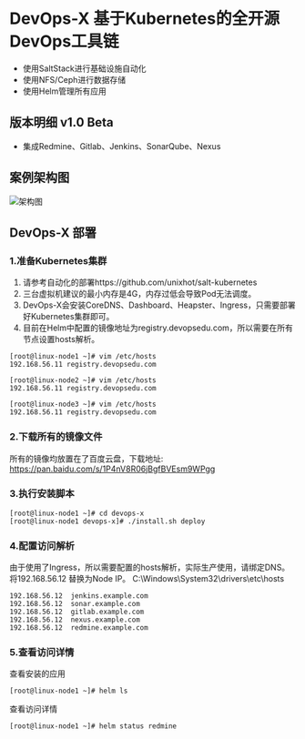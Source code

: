 # DevOps-X 基于Kubernetes的全开源DevOps工具链

- 使用SaltStack进行基础设施自动化
- 使用NFS/Ceph进行数据存储
- 使用Helm管理所有应用

## 版本明细 v1.0 Beta

- 集成Redmine、Gitlab、Jenkins、SonarQube、Nexus

## 案例架构图

  ![架构图](https://github.com/unixhot/devops-x/blob/master/docs/devops-x.png)

## DevOps-X 部署

### 1.准备Kubernetes集群

1. 请参考自动化的部署https://github.com/unixhot/salt-kubernetes
2. 三台虚拟机建议的最小内存是4G，内存过低会导致Pod无法调度。
3. DevOps-X会安装CoreDNS、Dashboard、Heapster、Ingress，只需要部署好Kubernetes集群即可。
3. 目前在Helm中配置的镜像地址为registry.devopsedu.com，所以需要在所有节点设置hosts解析。
```
[root@linux-node1 ~]# vim /etc/hosts
192.168.56.11 registry.devopsedu.com

[root@linux-node2 ~]# vim /etc/hosts
192.168.56.11 registry.devopsedu.com

[root@linux-node3 ~]# vim /etc/hosts
192.168.56.11 registry.devopsedu.com

```

### 2.下载所有的镜像文件

所有的镜像均放置在了百度云盘，下载地址: https://pan.baidu.com/s/1P4nV8R06jBgfBVEsm9WPgg

### 3.执行安装脚本
```
[root@linux-node1 ~]# cd devops-x
[root@linux-node1 devops-x]# ./install.sh deploy
```

### 4.配置访问解析

由于使用了Ingress，所以需要配置的hosts解析，实际生产使用，请绑定DNS。
将192.168.56.12 替换为Node IP。
C:\Windows\System32\drivers\etc\hosts
```
192.168.56.12  jenkins.example.com
192.168.56.12  sonar.example.com
192.168.56.12  gitlab.example.com
192.168.56.12  nexus.example.com
192.168.56.12  redmine.example.com
```

### 5.查看访问详情

查看安装的应用
```
[root@linux-node1 ~]# helm ls
```
查看访问详情
```
[root@linux-node1 ~]# helm status redmine

```
